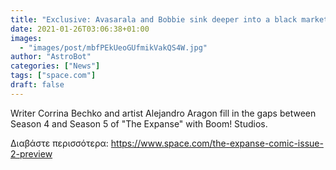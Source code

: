 ```yaml
---
title: "Exclusive: Avasarala and Bobbie sink deeper into a black market weapons ring in 'The Expanse #2'"
date: 2021-01-26T03:06:38+01:00
images:
  - "images/post/mbfPEkUeoGUfmikVakQS4W.jpg"
author: "AstroBot"
categories: ["News"]
tags: ["space.com"]
draft: false
---
```


Writer Corrina Bechko and artist Alejandro Aragon fill in the gaps between Season 4 and Season 5 of "The Expanse" with Boom! Studios. 

Διαβάστε περισσότερα: https://www.space.com/the-expanse-comic-issue-2-preview
